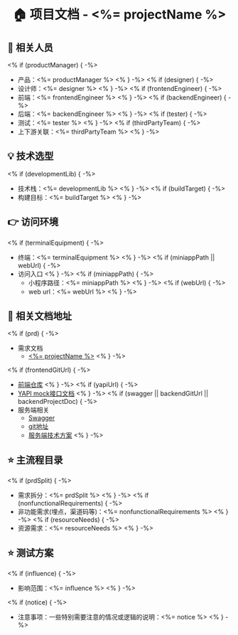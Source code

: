 <h1 align="center">🏠 项目文档 - <%= projectName %> </h1>

## 👤 相关人员
<% if (productManager) { -%>
* 产品：<%= productManager %>
<% } -%>
<% if (designer) { -%>
* 设计师：<%= designer %>
<% } -%>
<% if (frontendEngineer) { -%>
* 前端：<%= frontendEngineer %>
<% } -%>
<% if (backendEngineer) { -%>
* 后端：<%= backendEngineer %>
<% } -%>
<% if (tester) { -%>
* 测试：<%= tester %>
<% } -%>
<% if (thirdPartyTeam) { -%>
* 上下游关联：<%= thirdPartyTeam %>
<% } -%>


## 💡 技术选型
<% if (developmentLib) { -%>
* 技术栈：<%= developmentLib %>
<% } -%>
<% if (buildTarget) { -%>
* 构建目标：<%= buildTarget %>
<% } -%>


## 👉 访问环境
<% if (terminalEquipment) { -%>
* 终端：<%= terminalEquipment %>
<% } -%>
<% if (miniappPath || webUrl) { -%>
* 访问入口
<% } -%>
<% if (miniappPath) { -%>
    - 小程序路径：<%= miniappPath %>
<% } -%>
<% if (webUrl) { -%>
    - web url：<%= webUrl %>
<% } -%>


  
## 📃 相关文档地址

<% if (prd) { -%>
* 需求文档
    - [<%= projectName %>](<%= prd %>)
<% } -%>

<% if (frontendGitUrl) { -%>
* [前端仓库](<%= frontendGitUrl %>)
<% } -%>
<% if (yapiUrl) { -%>
* [YAPI mock接口文档](<%= yapiUrl %>)
<% } -%>
<% if (swagger || backendGitUrl || backendProjectDoc) { -%>
* 服务端相关
    - [Swagger](<%= swagger %>)
    - [git地址](<%= backendGitUrl %>)
    - [服务端技术方案](<%= backendProjectDoc %>)
<% } -%>

## ⭐️ 主流程目录

<% if (prdSplit) { -%>
* 需求拆分：<%= prdSplit %>
<% } -%>
<% if (nonfunctionalRequirements) { -%>
* 非功能需求(埋点，渠道码等)：<%= nonfunctionalRequirements %>
<% } -%>
<% if (resourceNeeds) { -%>
* 资源需求：<%= resourceNeeds %>
<% } -%>


## ⭐️ 测试方案

<% if (influence) { -%>
* 影响范围：<%= influence %>
<% } -%>

<% if (notice) { -%>
* 注意事项：一些特别需要注意的情况或逻辑的说明：<%= notice %>
<% } -%>